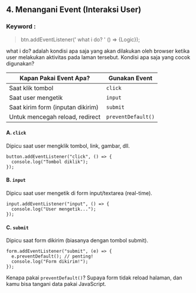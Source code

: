 ## 4. Menangani Event (Interaksi User)

### Keyword : 
> btn.addEventListener(' what i do? ' () => {Logic});

what i do? adalah kondisi apa saja yang akan dilakukan oleh browser ketika user melakukan aktivitas pada laman tersebut. 
Kondisi apa saja yang cocok digunakan? 

| Kapan Pakai Event Apa?            | Gunakan Event      |
| --------------------------------- | ------------------ |
| Saat klik tombol                  | `click`            |
| Saat user mengetik                | `input`            |
| Saat kirim form (inputan dikirim) | `submit`           |
| Untuk mencegah reload, redirect   | `preventDefault()` |


#### A. `click`

Dipicu saat user mengklik tombol, link, gambar, dll.

```
button.addEventListener("click", () => {
  console.log("Tombol diklik");
});
```

#### B. `input`

Dipicu saat user mengetik di form input/textarea (real-time).
```
input.addEventListener("input", () => {
  console.log("User mengetik...");
});
```

#### C. `submit`

Dipicu saat form dikirim (biasanya dengan tombol submit).
```
form.addEventListener("submit", (e) => {
  e.preventDefault(); // penting!
  console.log("Form dikirim!");
});
```
 Kenapa pakai `preventDefault()`?
Supaya form tidak reload halaman, dan kamu bisa tangani data pakai JavaScript.